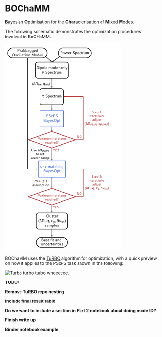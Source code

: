 # BOChaMM
**B**ayesian **O**ptimisation for the **Cha**racterisation of **M**ixed **M**odes.

The following schematic demonstrates the optimization procedures involved in BoCHaMM. 

<img src="assets/flowchart.png" alt= “” width=380 height=680>



BOChaMM uses the [TuRBO](https://github.com/uber-research/TuRBO) algorithm for optimization, with a quick preview on how it applies to the PSxPS task shown in the following: 

![Turbo turbo turbo wheeeeee.](https://thumbs.gfycat.com/LinedPleasantHypsilophodon-size_restricted.gif)


**TODO:**

**Remove TuRBO repo nesting**

**Include final result table**

**Do we want to include a section in Part 2 notebook about doing mode ID?**

**Finish write up**

**Binder notebook example**
